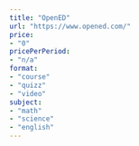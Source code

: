 ```yaml
---
title: "OpenED"
url: "https://www.opened.com/"
price: 
- "0"
pricePerPeriod: 
- "n/a"
format: 
- "course"
- "quizz"
- "video"
subject: 
- "math"
- "science"
- "english"
---
```

